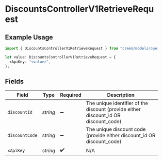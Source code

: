 # DiscountsControllerV1RetrieveRequest

## Example Usage

```typescript
import { DiscountsControllerV1RetrieveRequest } from "creem/models/operations";

let value: DiscountsControllerV1RetrieveRequest = {
  xApiKey: "<value>",
};
```

## Fields

| Field                                                                               | Type                                                                                | Required                                                                            | Description                                                                         |
| ----------------------------------------------------------------------------------- | ----------------------------------------------------------------------------------- | ----------------------------------------------------------------------------------- | ----------------------------------------------------------------------------------- |
| `discountId`                                                                        | *string*                                                                            | :heavy_minus_sign:                                                                  | The unique identifier of the discount (provide either discount_id OR discount_code) |
| `discountCode`                                                                      | *string*                                                                            | :heavy_minus_sign:                                                                  | The unique discount code (provide either discount_id OR discount_code)              |
| `xApiKey`                                                                           | *string*                                                                            | :heavy_check_mark:                                                                  | N/A                                                                                 |